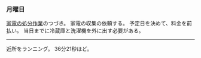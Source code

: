 ### 月曜日

[家電の処分作業](https://github.com/toasa/diary/blob/main/2025/04/26.md)のつづき。
家電の収集の依頼する。
予定日を決めて、料金を前払い。
当日までに冷蔵庫と洗濯機を外に出す必要がある。

---

近所をランニング。
36分21秒ほど。
